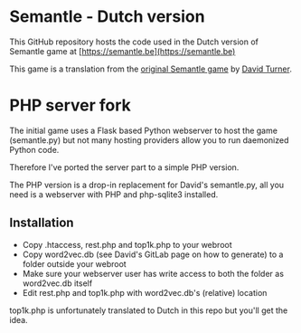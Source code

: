 # Semantle - Dutch version

This GitHub repository hosts the code used in the Dutch version of Semantle game at [https://semantle.be](https://semantle.be)

This game is a translation from the [original Semantle game](https://semantle.novalis.org/) by [David Turner](https://gitlab.com/novalis_dt/semantle). 

# PHP server fork

The initial game uses a Flask based Python webserver to host the game (semantle.py) but not many hosting providers allow you to run daemonized Python code.

Therefore I've ported the server part to a simple PHP version.

The PHP version is a drop-in replacement for David's semantle.py, all you need is a webserver with PHP and php-sqlite3 installed.

## Installation

- Copy .htaccess, rest.php and top1k.php to your webroot
- Copy word2vec.db (see David's GitLab page on how to generate) to a folder outside your webroot
- Make sure your webserver user has write access to both the folder as word2vec.db itself
- Edit rest.php and top1k.php with word2vec.db's (relative) location

top1k.php is unfortunately translated to Dutch in this repo but you'll get the idea.
